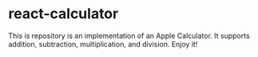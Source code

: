 # react-calculator
This is repository is an implementation of an Apple Calculator. It supports addition, subtraction, multiplication, and division. Enjoy it!
